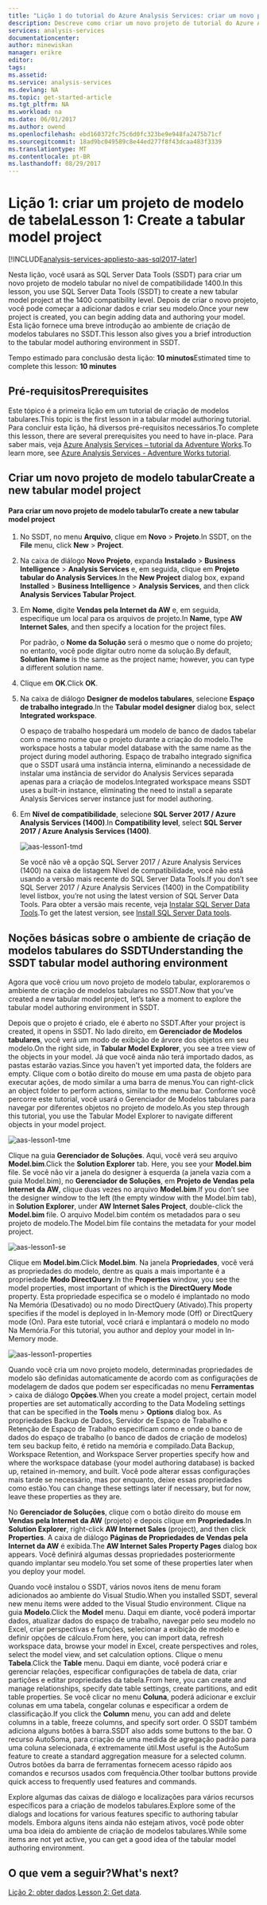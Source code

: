 ```yaml
---
title: "Lição 1 do tutorial do Azure Analysis Services: criar um novo projeto de modelo tabular | Microsoft Docs"
description: Descreve como criar um novo projeto de tutorial do Azure Analysis Services.
services: analysis-services
documentationcenter: 
author: minewiskan
manager: erikre
editor: 
tags: 
ms.assetid: 
ms.service: analysis-services
ms.devlang: NA
ms.topic: get-started-article
ms.tgt_pltfrm: NA
ms.workload: na
ms.date: 06/01/2017
ms.author: owend
ms.openlocfilehash: ebd160372fc75c6d0fc323be9e948fa2475b71cf
ms.sourcegitcommit: 18ad9bc049589c8e44ed277f8f43dcaa483f3339
ms.translationtype: MT
ms.contentlocale: pt-BR
ms.lasthandoff: 08/29/2017
---
```

# <a name="lesson-1-create-a-tabular-model-project"></a><span data-ttu-id="aa9fd-103">Lição 1: criar um projeto de modelo de tabela</span><span class="sxs-lookup"><span data-stu-id="aa9fd-103">Lesson 1: Create a tabular model project</span></span>

[!INCLUDE[analysis-services-appliesto-aas-sql2017-later](../../../includes/analysis-services-appliesto-aas-sql2017-later.md)]

<span data-ttu-id="aa9fd-104">Nesta lição, você usará as SQL Server Data Tools (SSDT) para criar um novo projeto de modelo tabular no nível de compatibilidade 1400.</span><span class="sxs-lookup"><span data-stu-id="aa9fd-104">In this lesson, you use SQL Server Data Tools (SSDT) to create a new tabular model project at the 1400 compatibility level.</span></span> <span data-ttu-id="aa9fd-105">Depois de criar o novo projeto, você pode começar a adicionar dados e criar seu modelo.</span><span class="sxs-lookup"><span data-stu-id="aa9fd-105">Once your new project is created, you can begin adding data and authoring your model.</span></span> <span data-ttu-id="aa9fd-106">Esta lição fornece uma breve introdução ao ambiente de criação de modelos tabulares no SSDT.</span><span class="sxs-lookup"><span data-stu-id="aa9fd-106">This lesson also gives you a brief introduction to the tabular model authoring environment in SSDT.</span></span>  
  
<span data-ttu-id="aa9fd-107">Tempo estimado para conclusão desta lição: **10 minutos**</span><span class="sxs-lookup"><span data-stu-id="aa9fd-107">Estimated time to complete this lesson: **10 minutes**</span></span>  
  
## <a name="prerequisites"></a><span data-ttu-id="aa9fd-108">Pré-requisitos</span><span class="sxs-lookup"><span data-stu-id="aa9fd-108">Prerequisites</span></span>  
<span data-ttu-id="aa9fd-109">Este tópico é a primeira lição em um tutorial de criação de modelos tabulares.</span><span class="sxs-lookup"><span data-stu-id="aa9fd-109">This topic is the first lesson in a tabular model authoring tutorial.</span></span> <span data-ttu-id="aa9fd-110">Para concluir esta lição, há diversos pré-requisitos necessários.</span><span class="sxs-lookup"><span data-stu-id="aa9fd-110">To complete this lesson, there are several prerequisites you need to have in-place.</span></span> <span data-ttu-id="aa9fd-111">Para saber mais, veja [Azure Analysis Services – tutorial da Adventure Works](../tutorials/aas-adventure-works-tutorial.md).</span><span class="sxs-lookup"><span data-stu-id="aa9fd-111">To learn more, see [Azure Analysis Services - Adventure Works tutorial](../tutorials/aas-adventure-works-tutorial.md).</span></span>  
  
## <a name="create-a-new-tabular-model-project"></a><span data-ttu-id="aa9fd-112">Criar um novo projeto de modelo tabular</span><span class="sxs-lookup"><span data-stu-id="aa9fd-112">Create a new tabular model project</span></span>  
  
#### <a name="to-create-a-new-tabular-model-project"></a><span data-ttu-id="aa9fd-113">Para criar um novo projeto de modelo tabular</span><span class="sxs-lookup"><span data-stu-id="aa9fd-113">To create a new tabular model project</span></span>  
  
1.  <span data-ttu-id="aa9fd-114">No SSDT, no menu **Arquivo**, clique em **Novo** > **Projeto**.</span><span class="sxs-lookup"><span data-stu-id="aa9fd-114">In SSDT, on the **File** menu, click **New** > **Project**.</span></span>  
  
2.  <span data-ttu-id="aa9fd-115">Na caixa de diálogo **Novo Projeto**, expanda **Instalado** > **Business Intelligence** > **Analysis Services** e, em seguida, clique em **Projeto tabular do Analysis Services**.</span><span class="sxs-lookup"><span data-stu-id="aa9fd-115">In the **New Project** dialog box, expand **Installed** > **Business Intelligence** > **Analysis Services**, and then click **Analysis Services Tabular Project**.</span></span>  
  
3.  <span data-ttu-id="aa9fd-116">Em **Nome**, digite **Vendas pela Internet da AW** e, em seguida, especifique um local para os arquivos de projeto.</span><span class="sxs-lookup"><span data-stu-id="aa9fd-116">In  **Name**, type **AW Internet Sales**, and then specify a location for the project files.</span></span>  
  
    <span data-ttu-id="aa9fd-117">Por padrão, o **Nome da Solução** será o mesmo que o nome do projeto; no entanto, você pode digitar outro nome da solução.</span><span class="sxs-lookup"><span data-stu-id="aa9fd-117">By default, **Solution Name** is the same as the project name; however, you can type a different solution name.</span></span>  
  
4.  <span data-ttu-id="aa9fd-118">Clique em **OK**.</span><span class="sxs-lookup"><span data-stu-id="aa9fd-118">Click **OK**.</span></span>  
  
5.  <span data-ttu-id="aa9fd-119">Na caixa de diálogo **Designer de modelos tabulares**, selecione **Espaço de trabalho integrado**.</span><span class="sxs-lookup"><span data-stu-id="aa9fd-119">In the **Tabular model designer** dialog box, select **Integrated workspace**.</span></span>  
  
    <span data-ttu-id="aa9fd-120">O espaço de trabalho hospedará um modelo de banco de dados tabelar com o mesmo nome que o projeto durante a criação do modelo.</span><span class="sxs-lookup"><span data-stu-id="aa9fd-120">The workspace hosts a tabular model database with the same name as the project during model authoring.</span></span> <span data-ttu-id="aa9fd-121">Espaço de trabalho integrado significa que o SSDT usará uma instância interna, eliminando a necessidade de instalar uma instância de servidor do Analysis Services separada apenas para a criação de modelos.</span><span class="sxs-lookup"><span data-stu-id="aa9fd-121">Integrated workspace means SSDT uses a built-in instance, eliminating the need to install a separate Analysis Services server instance just for model authoring.</span></span>
      
6.  <span data-ttu-id="aa9fd-122">Em **Nível de compatibilidade**, selecione **SQL Server 2017 / Azure Analysis Services (1400)**.</span><span class="sxs-lookup"><span data-stu-id="aa9fd-122">In **Compatibility level**, select **SQL Server 2017 / Azure Analysis Services (1400)**.</span></span>   
 
    ![aas-lesson1-tmd](../tutorials/media/aas-lesson1-tmd.png)
      
    <span data-ttu-id="aa9fd-124">Se você não vê a opção SQL Server 2017 / Azure Analysis Services (1400) na caixa de listagem Nível de compatibilidade, você não está usando a versão mais recente do SQL Server Data Tools.</span><span class="sxs-lookup"><span data-stu-id="aa9fd-124">If you don’t see SQL Server 2017 / Azure Analysis Services (1400) in the Compatibility level listbox, you’re not using the latest version of SQL Server Data Tools.</span></span> <span data-ttu-id="aa9fd-125">Para obter a versão mais recente, veja [Instalar SQL Server Data Tools](https://docs.microsoft.com/sql/ssdt/download-sql-server-data-tools-ssdt).</span><span class="sxs-lookup"><span data-stu-id="aa9fd-125">To get the latest version, see [Install SQL Server Data tools](https://docs.microsoft.com/sql/ssdt/download-sql-server-data-tools-ssdt).</span></span>  
      
  
## <a name="understanding-the-ssdt-tabular-model-authoring-environment"></a><span data-ttu-id="aa9fd-126">Noções básicas sobre o ambiente de criação de modelos tabulares do SSDT</span><span class="sxs-lookup"><span data-stu-id="aa9fd-126">Understanding the SSDT tabular model authoring environment</span></span>  
<span data-ttu-id="aa9fd-127">Agora que você criou um novo projeto de modelo tabular, exploraremos o ambiente de criação de modelos tabulares no SSDT.</span><span class="sxs-lookup"><span data-stu-id="aa9fd-127">Now that you’ve created a new tabular model project, let’s take a moment to explore the tabular model authoring environment in SSDT.</span></span>  
  
<span data-ttu-id="aa9fd-128">Depois que o projeto é criado, ele é aberto no SSDT.</span><span class="sxs-lookup"><span data-stu-id="aa9fd-128">After your project is created, it opens in SSDT.</span></span> <span data-ttu-id="aa9fd-129">No lado direito, em **Gerenciador de Modelos tabulares**, você verá um modo de exibição de árvore dos objetos em seu modelo.</span><span class="sxs-lookup"><span data-stu-id="aa9fd-129">On the right side, in **Tabular Model Explorer**, you see a tree view of the objects in your model.</span></span> <span data-ttu-id="aa9fd-130">Já que você ainda não terá importado dados, as pastas estarão vazias.</span><span class="sxs-lookup"><span data-stu-id="aa9fd-130">Since you haven't yet imported data, the folders are empty.</span></span> <span data-ttu-id="aa9fd-131">Clique com o botão direito do mouse em uma pasta de objeto para executar ações, de modo similar a uma barra de menus.</span><span class="sxs-lookup"><span data-stu-id="aa9fd-131">You can right-click an object folder to perform actions, similar to the menu bar.</span></span> <span data-ttu-id="aa9fd-132">Conforme você percorre este tutorial, você usará o Gerenciador de Modelos tabulares para navegar por diferentes objetos no projeto de modelo.</span><span class="sxs-lookup"><span data-stu-id="aa9fd-132">As you step through this tutorial, you use the Tabular Model Explorer to navigate different objects in your model project.</span></span>

![aas-lesson1-tme](../tutorials/media/aas-lesson1-tme.png)

<span data-ttu-id="aa9fd-134">Clique na guia **Gerenciador de Soluções**. Aqui, você verá seu arquivo **Model.bim**.</span><span class="sxs-lookup"><span data-stu-id="aa9fd-134">Click the **Solution Explorer** tab. Here, you see your **Model.bim** file.</span></span> <span data-ttu-id="aa9fd-135">Se você não vir a janela do designer à esquerda (a janela vazia com a guia Model.bim), no **Gerenciador de Soluções**, em **Projeto de Vendas pela Internet da AW**, clique duas vezes no arquivo **Model.bim**.</span><span class="sxs-lookup"><span data-stu-id="aa9fd-135">If you don’t see the designer window to the left (the empty window with the Model.bim tab), in **Solution Explorer**, under **AW Internet Sales Project**, double-click the **Model.bim** file.</span></span> <span data-ttu-id="aa9fd-136">O arquivo Model.bim contém os metadados para o seu projeto de modelo.</span><span class="sxs-lookup"><span data-stu-id="aa9fd-136">The Model.bim file contains the metadata for your model project.</span></span> 

![aas-lesson1-se](../tutorials/media/aas-lesson1-se.png)
  
<span data-ttu-id="aa9fd-138">Clique em **Model.bim**.</span><span class="sxs-lookup"><span data-stu-id="aa9fd-138">Click **Model.bim**.</span></span> <span data-ttu-id="aa9fd-139">Na janela **Propriedades**, você verá as propriedades do modelo, dentre as quais a mais importante é a propriedade **Modo DirectQuery**.</span><span class="sxs-lookup"><span data-stu-id="aa9fd-139">In the **Properties** window, you see the model properties, most important of which is the **DirectQuery Mode** property.</span></span> <span data-ttu-id="aa9fd-140">Esta propriedade especifica se o modelo é implantado no modo Na Memória (Desativado) ou no modo DirectQuery (Ativado).</span><span class="sxs-lookup"><span data-stu-id="aa9fd-140">This property specifies if the model is deployed in In-Memory mode (Off) or DirectQuery mode (On).</span></span> <span data-ttu-id="aa9fd-141">Para este tutorial, você criará e implantará o modelo no modo Na Memória.</span><span class="sxs-lookup"><span data-stu-id="aa9fd-141">For this tutorial, you author and deploy your model in In-Memory mode.</span></span>

![aas-lesson1-properties](../tutorials/media/aas-lesson1-properties.png)
  
<span data-ttu-id="aa9fd-143">Quando você cria um novo projeto modelo, determinadas propriedades de modelo são definidas automaticamente de acordo com as configurações de modelagem de dados que podem ser especificadas no menu **Ferramentas** > caixa de diálogo **Opções**.</span><span class="sxs-lookup"><span data-stu-id="aa9fd-143">When you create a model project, certain model properties are set automatically according to the Data Modeling settings that can be specified in the **Tools** menu > **Options** dialog box.</span></span> <span data-ttu-id="aa9fd-144">As propriedades Backup de Dados, Servidor de Espaço de Trabalho e Retenção de Espaço de Trabalho especificam como e onde o banco de dados do espaço de trabalho (o banco de dados de criação de modelos) tem seu backup feito, é retido na memória e compilado.</span><span class="sxs-lookup"><span data-stu-id="aa9fd-144">Data Backup, Workspace Retention, and Workspace Server properties specify how and where the workspace database (your model authoring database) is backed up, retained in-memory, and built.</span></span> <span data-ttu-id="aa9fd-145">Você pode alterar essas configurações mais tarde se necessário, mas por enquanto, deixe essas propriedades como estão.</span><span class="sxs-lookup"><span data-stu-id="aa9fd-145">You can change these settings later if necessary, but for now, leave these properties as they are.</span></span>  

<span data-ttu-id="aa9fd-146">No **Gerenciador de Soluções**, clique com o botão direito do mouse em **Vendas pela Internet da AW** (projeto) e depois clique em **Propriedades**.</span><span class="sxs-lookup"><span data-stu-id="aa9fd-146">In **Solution Explorer**, right-click **AW Internet Sales** (project), and then click **Properties**.</span></span> <span data-ttu-id="aa9fd-147">A caixa de diálogo **Páginas de Propriedades de Vendas pela Internet da AW** é exibida.</span><span class="sxs-lookup"><span data-stu-id="aa9fd-147">The **AW Internet Sales Property Pages** dialog box appears.</span></span> <span data-ttu-id="aa9fd-148">Você definirá algumas dessas propriedades posteriormente quando implantar seu modelo.</span><span class="sxs-lookup"><span data-stu-id="aa9fd-148">You set some of these properties later when you deploy your model.</span></span>  
  
<span data-ttu-id="aa9fd-149">Quando você instalou o SSDT, vários novos itens de menu foram adicionados ao ambiente do Visual Studio.</span><span class="sxs-lookup"><span data-stu-id="aa9fd-149">When you installed SSDT, several new menu items were added to the Visual Studio environment.</span></span> <span data-ttu-id="aa9fd-150">Clique na guia **Modelo**.</span><span class="sxs-lookup"><span data-stu-id="aa9fd-150">Click the **Model** menu.</span></span> <span data-ttu-id="aa9fd-151">Daqui em diante, você poderá importar dados, atualizar dados do espaço de trabalho, navegar pelo seu modelo no Excel, criar perspectivas e funções, selecionar a exibição de modelo e definir opções de cálculo.</span><span class="sxs-lookup"><span data-stu-id="aa9fd-151">From here, you can import data, refresh workspace data, browse your model in Excel, create perspectives and roles, select the model view, and set calculation options.</span></span> <span data-ttu-id="aa9fd-152">Clique o menu **Tabela**.</span><span class="sxs-lookup"><span data-stu-id="aa9fd-152">Click the **Table** menu.</span></span> <span data-ttu-id="aa9fd-153">Daqui em diante, você poderá criar e gerenciar relações, especificar configurações de tabela de data, criar partições e editar propriedades da tabela.</span><span class="sxs-lookup"><span data-stu-id="aa9fd-153">From here, you can create and manage relationships, specify date table settings, create partitions, and edit table properties.</span></span> <span data-ttu-id="aa9fd-154">Se você clicar no menu **Coluna**, poderá adicionar e excluir colunas em uma tabela, congelar colunas e especificar a ordem de classificação.</span><span class="sxs-lookup"><span data-stu-id="aa9fd-154">If you click the **Column** menu, you can add and delete columns in a table, freeze columns, and specify sort order.</span></span> <span data-ttu-id="aa9fd-155">O SSDT também adiciona alguns botões à barra.</span><span class="sxs-lookup"><span data-stu-id="aa9fd-155">SSDT also adds some buttons to the bar.</span></span> <span data-ttu-id="aa9fd-156">O recurso AutoSoma, para criação de uma medida de agregação padrão para uma coluna selecionada, é extremamente útil.</span><span class="sxs-lookup"><span data-stu-id="aa9fd-156">Most useful is the AutoSum feature to create a standard aggregation measure for a selected column.</span></span> <span data-ttu-id="aa9fd-157">Outros botões da barra de ferramentas fornecem acesso rápido aos comandos e recursos usados com frequência.</span><span class="sxs-lookup"><span data-stu-id="aa9fd-157">Other toolbar buttons provide quick access to frequently used features and commands.</span></span>  
  
<span data-ttu-id="aa9fd-158">Explore algumas das caixas de diálogo e localizações para vários recursos específicos para a criação de modelos tabulares.</span><span class="sxs-lookup"><span data-stu-id="aa9fd-158">Explore some of the dialogs and locations for various features specific to authoring tabular models.</span></span> <span data-ttu-id="aa9fd-159">Embora alguns itens ainda não estejam ativos, você pode obter uma boa ideia do ambiente de criação de modelos tabulares.</span><span class="sxs-lookup"><span data-stu-id="aa9fd-159">While some items are not yet active, you can get a good idea of the tabular model authoring environment.</span></span>  
  

## <a name="whats-next"></a><span data-ttu-id="aa9fd-160">O que vem a seguir?</span><span class="sxs-lookup"><span data-stu-id="aa9fd-160">What's next?</span></span>
<span data-ttu-id="aa9fd-161">[Lição 2: obter dados](../tutorials/aas-lesson-2-get-data.md).</span><span class="sxs-lookup"><span data-stu-id="aa9fd-161">[Lesson 2: Get data](../tutorials/aas-lesson-2-get-data.md).</span></span>

  
  
  
